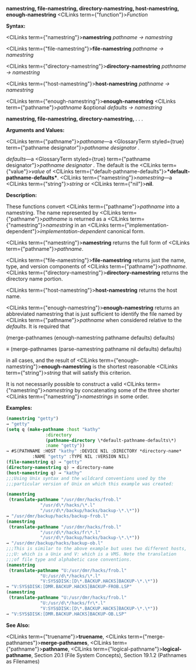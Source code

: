 **namestring, file-namestring, directory-namestring, host-namestring, enough-namestring** <ClLinks  term={"function"}><i>Function</i></ClLinks> 



**Syntax:** 



<ClLinks  term={"namestring"}><b>namestring</b></ClLinks> *pathname → namestring* 



<ClLinks  term={"file-namestring"}><b>file-namestring</b></ClLinks> *pathname → namestring* 



<ClLinks  term={"directory-namestring"}><b>directory-namestring</b></ClLinks> *pathname → namestring* 



<ClLinks  term={"host-namestring"}><b>host-namestring</b></ClLinks> *pathname → namestring* 



<ClLinks  term={"enough-namestring"}><b>enough-namestring</b></ClLinks> <ClLinks  term={"pathname"}><i>pathname</i></ClLinks> &amp;optional *defaults → namestring* 







 



 



**namestring, file-namestring, directory-namestring,** *. . .* 



**Arguments and Values:** 



<ClLinks  term={"pathname"}><i>pathname</i></ClLinks>—a <GlossaryTerm styled={true} term={"pathname designator"}><i>pathname designator</i></GlossaryTerm> . 



*defaults*—a <GlossaryTerm styled={true} term={"pathname designator"}><i>pathname designator</i></GlossaryTerm> . The default is the <ClLinks  term={"value"}><i>value</i></ClLinks> of <ClLinks  term={"default-pathname-defaults"}><b>\*default-pathname-defaults\*</b></ClLinks>. <ClLinks  term={"namestring"}><i>namestring</i></ClLinks>—a <ClLinks  term={"string"}><i>string</i></ClLinks> or <ClLinks  term={"nil"}><b>nil</b></ClLinks>. 



**Description:** 



These functions convert <ClLinks  term={"pathname"}><i>pathname</i></ClLinks> into a namestring. The name represented by <ClLinks  term={"pathname"}><i>pathname</i></ClLinks> is returned as a <ClLinks  term={"namestring"}><i>namestring</i></ClLinks> in an <ClLinks  term={"implementation-dependent"}><i>implementation-dependent</i></ClLinks> canonical form. 



<ClLinks  term={"namestring"}><b>namestring</b></ClLinks> returns the full form of <ClLinks  term={"pathname"}><i>pathname</i></ClLinks>. 



<ClLinks  term={"file-namestring"}><b>file-namestring</b></ClLinks> returns just the name, type, and version components of <ClLinks  term={"pathname"}><i>pathname</i></ClLinks>. <ClLinks  term={"directory-namestring"}><b>directory-namestring</b></ClLinks> returns the directory name portion. 



<ClLinks  term={"host-namestring"}><b>host-namestring</b></ClLinks> returns the host name. 



<ClLinks  term={"enough-namestring"}><b>enough-namestring</b></ClLinks> returns an abbreviated namestring that is just sufficient to identify the file named by <ClLinks  term={"pathname"}><i>pathname</i></ClLinks> when considered relative to the *defaults*. It is required that 



(merge-pathnames (enough-namestring pathname defaults) defaults) 



*≡* (merge-pathnames (parse-namestring pathname nil defaults) defaults) 



in all cases, and the result of <ClLinks  term={"enough-namestring"}><b>enough-namestring</b></ClLinks> is the shortest reasonable <ClLinks  term={"string"}><i>string</i></ClLinks> that will satisfy this criterion. 



It is not necessarily possible to construct a valid <ClLinks  term={"namestring"}><i>namestring</i></ClLinks> by concatenating some of the three shorter <ClLinks  term={"namestring"}><i>namestrings</i></ClLinks> in some order. 



**Examples:**
```lisp
(namestring "getty") 
→ "getty" 
(setq q (make-pathname :host "kathy" 
		       :directory 
		       (pathname-directory \*default-pathname-defaults\*) 
		       :name "getty")) 
→ #S(PATHNAME :HOST "kathy" :DEVICE NIL :DIRECTORY *directory-name* 
	      :NAME "getty" :TYPE NIL :VERSION NIL) 
(file-namestring q) → "getty" 
(directory-namestring q) → directory-name 
(host-namestring q) → "kathy" 
;;;Using Unix syntax and the wildcard conventions used by the 
;;;particular version of Unix on which this example was created: 

(namestring 
 (translate-pathname "/usr/dmr/hacks/frob.l" 
		     "/usr/d\*/hacks/\*.l" 
		     "/usr/d\*/backup/hacks/backup-\*.\*")) 
→ "/usr/dmr/backup/hacks/backup-frob.l" 
(namestring 
 (translate-pathname "/usr/dmr/hacks/frob.l" 
		     "/usr/d\*/hacks/fr\*.l" 
		     "/usr/d\*/backup/hacks/backup-\*.\*")) 
→ "/usr/dmr/backup/hacks/backup-ob.l" 
;;;This is similar to the above example but uses two different hosts, 
;;;U: which is a Unix and V: which is a VMS. Note the translation 
;;;of file type and alphabetic case conventions. 
(namestring 
 (translate-pathname "U:/usr/dmr/hacks/frob.l" 
		     "U:/usr/d\*/hacks/\*.l" 
		     "V:SYS$DISK:[D\*.BACKUP.HACKS]BACKUP-\*.\*")) 
→ "V:SYS$DISK:[DMR.BACKUP.HACKS]BACKUP-FROB.LSP" 
(namestring 
 (translate-pathname "U:/usr/dmr/hacks/frob.l" 
		     "U:/usr/d\*/hacks/fr\*.l" 
		     "V:SYS$DISK:[D\*.BACKUP.HACKS]BACKUP-\*.\*")) 
→ "V:SYS$DISK:[DMR.BACKUP.HACKS]BACKUP-OB.LSP" 
```
**See Also:** 



<ClLinks  term={"truename"}><b>truename</b></ClLinks>, <ClLinks  term={"merge-pathnames"}><b>merge-pathnames</b></ClLinks>, <ClLinks  term={"pathname"}><b>pathname</b></ClLinks>, <ClLinks  term={"logical-pathname"}><b>logical-pathname</b></ClLinks>, Section 20.1 (File System Concepts), Section 19.1.2 (Pathnames as Filenames) 



